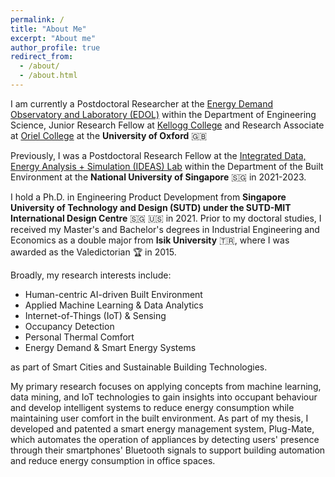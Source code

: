 ```yaml
---
permalink: /
title: "About Me"
excerpt: "About me"
author_profile: true
redirect_from: 
  - /about/
  - /about.html
---
```

<link href="https://cdnjs.cloudflare.com/ajax/libs/font-awesome/5.15.4/css/all.min.css" rel="stylesheet">

I am currently a Postdoctoral Researcher at the [Energy Demand Observatory and Laboratory (EDOL)](https://edol.uk/) within the Department of Engineering Science, Junior Research Fellow at [Kellogg College](https://www.kellogg.ox.ac.uk/our-people/zey-nep/) and Research Associate at [Oriel College](https://www.oriel.ox.ac.uk/) at the **University of Oxford** :gb: 

Previously, I was a Postdoctoral Research Fellow at the [Integrated Data, Energy Analysis + Simulation (IDEAS) Lab](https://ideaslab.io/) within the Department of the Built Environment at the **National University of Singapore** :singapore: in 2021-2023.

I hold a Ph.D. in Engineering Product Development from **Singapore University of Technology and Design (SUTD) under the SUTD-MIT International Design Centre** :singapore: :us: in 2021. 
Prior to my doctoral studies, I received my Master's and Bachelor's degrees in Industrial Engineering and Economics 
as a double major from **Isik University** :tr:, where I was awarded as the Valedictorian :trophy: in 2015. 

Broadly, my research interests include:
* Human-centric AI-driven Built Environment
* Applied Machine Learning & Data Analytics
* Internet-of-Things (IoT) & Sensing 
* Occupancy Detection
* Personal Thermal Comfort
* Energy Demand & Smart Energy Systems

as part of Smart Cities and Sustainable Building Technologies.

My primary research focuses on applying concepts from machine learning, 
data mining, and IoT technologies to gain insights into 
occupant behaviour and develop intelligent systems to reduce energy consumption while maintaining user comfort in the built environment. 
As part of my thesis, I developed and patented a smart energy management system, Plug-Mate, 
which automates the operation of appliances by detecting users' presence through their smartphones' Bluetooth signals to 
support building automation and reduce energy consumption in office spaces.










